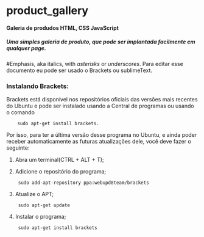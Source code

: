 # product_gallery
#### Galeria de produdos HTML, CSS JavaScript

##### Uma simples galeria de produto, que pode ser implantada facilmente em qualquer page.

#Emphasis, aka italics, with *asterisks* or _underscores_. Para editar esse documento eu pode ser usado o Brackets ou sublimeText.


### Instalando Brackets:

Brackets está disponível nos repositórios oficiais das versões mais recentes do Ubuntu 
e pode ser instalado usando a Central de programas ou usando o comando 
    
        sudo apt-get install brackets.
    
Por isso, para ter a última versão desse programa no Ubuntu, e ainda poder receber automaticamente as 
futuras atualizações dele, você deve fazer o seguinte:
    
1. Abra um terminal(CTRL + ALT + T);
    
2. Adicione o repositório do programa;
    
        sudo add-apt-repository ppa:webupd8team/brackets
    
3. Atualize o APT;
    
        sudo apt-get update
        
4. Instalar o programa;
     
        sudo apt-get install brackets
      
        
     
     
    
    
    




        

